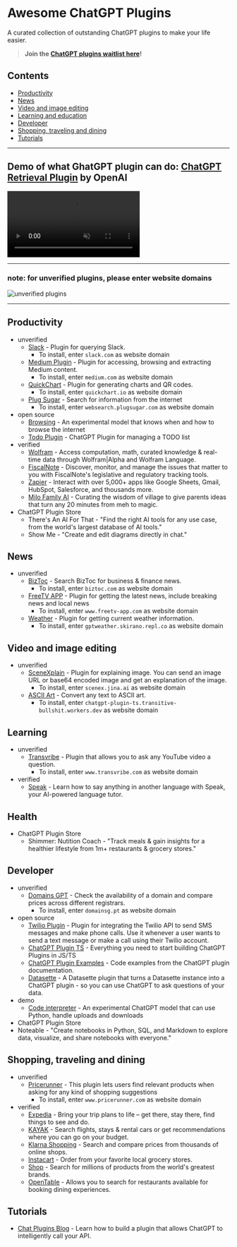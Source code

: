 # Awesome ChatGPT Plugins

A curated collection of outstanding ChatGPT plugins to make your life easier.

> **Join the [ChatGPT plugins waitlist here](https://openai.com/waitlist/plugins)!**

## Contents

- [Productivity](#productivity)
- [News](#news)
- [Video and image editing](#video-and-image-editing)
- [Learning and education](#learning-and-education)
- [Developer](#developer)
- [Shopping, traveling and dining](#shopping-traveling-and-dining)
- [Tutorials](#tutorials)

---

## Demo of what GhatGPT plugin can do: [ChatGPT Retrieval Plugin](https://github.com/openai/chatgpt-retrieval-plugin) by OpenAI

<video autoplay loop muted playsinline src="https://cdn.openai.com/chat-plugins/retrieval-gh-repo-readme/Retrieval-Final.mp4"></video>

---

### note: for unverified plugins, please enter website domains

![unverified plugins](https://raw.githubusercontent.com/ai-list/awesome-chatgpt-plugins/main/unverified.png)

---

## Productivity

- unverified
  - [Slack](https://medium.com/.well-known/ai-plugin.json) - Plugin for querying Slack.
    - To install, enter `slack.com` as website domain
  - [Medium Plugin](https://medium.com/.well-known/ai-plugin.json) - Plugin for accessing, browsing and extracting Medium content.
    - To install, enter `medium.com` as website domain
  - [QuickChart](https://quickchart.io/.well-known/ai-plugin.json) - Plugin for generating charts and QR codes.
    - To install, enter `quickchart.io` as website domain
  - [Plug Sugar](https://websearch.plugsugar.com/.well-known/ai-plugin.json) - Search for information from the internet
    - To install, enter `websearch.plugsugar.com` as website domain
- open source
  - [Browsing](https://openai.com/blog/chatgpt-plugins#browsing) - An experimental model that knows when and how to browse the internet
  - [Todo Plugin](https://github.com/lencx/chat-todo-plugin) - ChatGPT Plugin for managing a TODO list
- verified
  - [Wolfram](https://www.wolframalpha.com/) - Access computation, math, curated knowledge & real-time data through Wolfram|Alpha and Wolfram Language.
  - [FiscalNote](https://fiscalnote.com/) - Discover, monitor, and manage the issues that matter to you with FiscalNote's legislative and regulatory tracking tools.
  - [Zapier](https://www.zapier.com) - Interact with over 5,000+ apps like Google Sheets, Gmail, HubSpot, Salesforce, and thousands more.
  - [Milo Family AI](https://www.joinmilo.com/) - Curating the wisdom of village to give parents ideas that turn any 20 minutes from meh to magic.
- ChatGPT Plugin Store
  - There's An AI For That - "Find the right AI tools for any use case, from the world's largest database of AI tools."
  - Show Me - "Create and edit diagrams directly in chat."
## News

- unverified
  - [BizToc](https://biztoc.com/.well-known/ai-plugin.json) - Search BizToc for business & finance news.
    - To install, enter `biztoc.com` as website domain
  - [FreeTV APP](https://www.freetv-app.com/.well-known/ai-plugin.json) - Plugin for getting the latest news, include breaking news and local news
    - To install, enter `www.freetv-app.com` as website domain
  - [Weather](https://gptweather.skirano.repl.co/.well-known/ai-plugin.json) - Plugin for getting current weather information.
    - To install, enter `gptweather.skirano.repl.co` as website domain

## Video and image editing

- unverified
  - [SceneXplain](https://scenex.jina.ai/.well-known/ai-plugin.json) - Plugin for explaining image. You can send an image URL or base64 encoded image and get an explanation of the image.
    - To install, enter `scenex.jina.ai` as website domain
  - [ASCII Art](https://chatgpt-plugin-ts.transitive-bullshit.workers.dev/.well-known/ai-plugin.json) - Convert any text to ASCII art.
    - To install, enter `chatgpt-plugin-ts.transitive-bullshit.workers.dev` as website domain

## Learning

- unverified
  - [Transvribe](https://www.transvribe.com/.well-known/ai-plugin.json) - Plugin that allows you to ask any YouTube video a question.
    - To install, enter `www.transvribe.com` as website domain
- verified
  - [Speak](https://www.speak.com/) - Learn how to say anything in another language with Speak, your AI-powered language tutor.

## Health

- ChatGPT Plugin Store 
  - Shimmer: Nutition Coach - "Track meals & gain insights for a healthier lifestyle from 1m+ restaurants & grocery stores."


## Developer

- unverified
  - [Domains GPT](https://domainsg.pt/.well-known/ai-plugin.json) - Check the availability of a domain and compare prices across different registrars.
    - To install, enter `domainsg.pt` as website domain
- open source
  - [Twilio Plugin](https://gist.github.com/danielgross/0e7a00ea882797acd92ae6779126abe3) - Plugin for integrating the Twilio API to send SMS messages and make phone calls. Use it whenever a user wants to send a text message or make a call using their Twilio account.
  - [ChatGPT Plugin TS](https://github.com/transitive-bullshit/chatgpt-plugin-ts) - Everything you need to start building ChatGPT Plugins in JS/TS
  - [ChatGPT Plugin Examples](https://github.com/breadchris/chatgpt-plugin-examples) - Code examples from the ChatGPT plugin documentation.
  - [Datasette](https://github.com/simonw/datasette-chatgpt-plugin) - A Datasette plugin that turns a Datasette instance into a ChatGPT plugin - so you can use ChatGPT to ask questions of your data.
- demo
  - [Code interpreter](https://openai.com/blog/chatgpt-plugins#code-interpreter) - An experimental ChatGPT model that can use Python, handle uploads and downloads 
- ChatGPT Plugin Store
 - Noteable - "Create notebooks in Python, SQL, and Markdown to explore data, visualize, and share notebooks with everyone."

## Shopping, traveling and dining

- unverified
  - [Pricerunner](https://www.pricerunner.com/.well-known/ai-plugin.json) - This plugin lets users find relevant products when asking for any kind of shopping suggestions
    - To install, enter `www.pricerunner.com` as website domain
- verified
  - [Expedia](https://www.expedia.com/) - Bring your trip plans to life – get there, stay there, find things to see and do.
  - [KAYAK](https://www.kayak.com) - Search flights, stays & rental cars or get recommendations where you can go on your budget.
  - [Klarna Shopping](https://www.klarna.com) - Search and compare prices from thousands of online shops.
  - [Instacart](https://www.instacart.com/) - Order from your favorite local grocery stores.
  - [Shop](https://www.shopify.com/) - Search for millions of products from the world's greatest brands.
  - [OpenTable](https://www.opentable.com/) - Allows you to search for restaurants available for booking dining experiences.

## Tutorials

- [Chat Plugins Blog](https://platform.openai.com/docs/plugins/introduction) - Learn how to build a plugin that allows ChatGPT to intelligently call your API.
